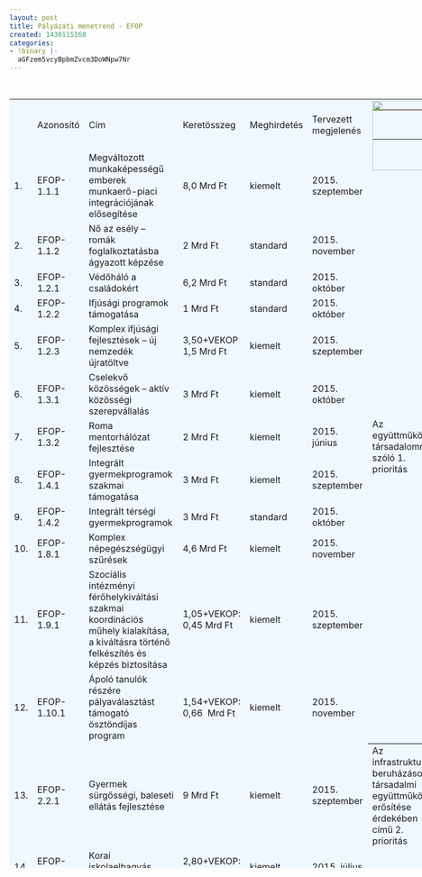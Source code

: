 ```yaml
---
layout: post
title: Pályázati menetrend - EFOP
created: 1430115168
categories:
- !binary |-
  aGFzem5vcyBpbmZvcm3DoWNpw7Nr
---
```

<p>&nbsp;</p><table style="border-color: #000000; border-width: 0px; background-color: #f0f8ff; width: 770px; height: 1365px; border-style: solid;" border="0" cellpadding="0" cellspacing="0"><colgroup><col style="mso-width-source: userset; mso-width-alt: 1206; width: 25pt;" width="33"> <col style="mso-width-source: userset; mso-width-alt: 2998; width: 62pt;" width="82"> <col style="mso-width-source: userset; mso-width-alt: 7789; width: 160pt;" width="213"> <col style="mso-width-source: userset; mso-width-alt: 4096; width: 84pt;" width="112"> <col style="mso-width-source: userset; mso-width-alt: 3218; width: 66pt;" width="88"> <col style="mso-width-source: userset; mso-width-alt: 4498; width: 92pt;" width="123"> <col style="mso-width-source: userset; mso-width-alt: 4352; width: 89pt;" width="119"> </colgroup><tbody><tr style="mso-height-source: userset; height: 39.0pt;"><td class="xl83" style="height: 39.0pt; width: 25pt;" height="52" width="33">&nbsp;</td><td class="xl84" style="border-left: none; width: 62pt;" width="82">Azonosító</td><td class="xl84" style="border-left: none; width: 160pt;" width="213">Cím</td><td class="xl84" style="border-left: none; width: 84pt;" width="112">Keretösszeg</td><td class="xl84" style="border-left: none; width: 66pt;" width="88">Meghirdetés</td><td class="xl84" style="border-left: none; width: 92pt;" width="123">Tervezett megjelenés</td><td style="width: 89pt;" align="left" valign="top" width="119"><span style="mso-ignore: vglayout; position: absolute; z-index: 1; margin-left: 0px; margin-top: 0px; width: 124px; height: 124px;"><img src="file:///C:\Users\MRK~1\AppData\Local\Temp\msohtmlclip1\01\clip_image002.png" height="124" width="124"></span><table cellpadding="0" cellspacing="0"><tbody><tr><td style="height: 39.0pt; width: 89pt;" height="52" width="119">&nbsp;</td></tr></tbody></table></td></tr><tr style="mso-height-source: userset; height: 27.75pt;"><td class="xl68" style="height: 27.75pt;" height="37">1.</td><td class="xl69" style="border-left: none;">EFOP-1.1.1</td><td class="xl70" style="border-left: none; width: 160pt;" width="213">Megváltozott munkaképességű emberek munkaerő-piaci integrációjának elősegítése</td><td class="xl69" style="border-left: none;">8,0 Mrd Ft</td><td class="xl69" style="border-left: none;">kiemelt</td><td class="xl71" style="border-left: none;">2015. szeptember</td><td class="xl85" style="border-bottom: .5pt solid black;" rowspan="12">Az együttműködő társadalomról szóló 1. prioritás</td></tr><tr style="height: 45.0pt;"><td class="xl72" style="height: 45.0pt; border-top: none;" height="60">2.</td><td class="xl67" style="border-top: none; border-left: none;">EFOP-1.1.2</td><td class="xl66" style="border-top: none; border-left: none; width: 160pt;" width="213">Nő az esély – romák foglalkoztatásba ágyazott képzése<span style="mso-spacerun: yes;">&nbsp;&nbsp;</span></td><td class="xl67" style="border-top: none; border-left: none;">2 Mrd Ft</td><td class="xl67" style="border-top: none; border-left: none;">standard</td><td class="xl73" style="border-top: none; border-left: none;">2015. november</td></tr><tr style="height: 15.0pt;"><td class="xl72" style="height: 15.0pt; border-top: none;" height="20">3.</td><td class="xl67" style="border-top: none; border-left: none;">EFOP-1.2.1</td><td class="xl66" style="border-top: none; border-left: none; width: 160pt;" width="213">Védőháló a családokért</td><td class="xl67" style="border-top: none; border-left: none;">6,2 Mrd Ft</td><td class="xl67" style="border-top: none; border-left: none;">standard</td><td class="xl73" style="border-top: none; border-left: none;">2015. október</td></tr><tr style="height: 15.0pt;"><td class="xl72" style="height: 15.0pt; border-top: none;" height="20">4.</td><td class="xl67" style="border-top: none; border-left: none;">EFOP-1.2.2</td><td class="xl66" style="border-top: none; border-left: none; width: 160pt;" width="213">Ifjúsági programok támogatása</td><td class="xl67" style="border-top: none; border-left: none;">1 Mrd Ft</td><td class="xl67" style="border-top: none; border-left: none;">standard</td><td class="xl73" style="border-top: none; border-left: none;">2015. október</td></tr><tr style="height: 30.0pt;"><td class="xl72" style="height: 30.0pt; border-top: none;" height="40">5.</td><td class="xl67" style="border-top: none; border-left: none;">EFOP-1.2.3</td><td class="xl66" style="border-top: none; border-left: none; width: 160pt;" width="213">Komplex ifjúsági fejlesztések – új nemzedék újratöltve</td><td class="xl67" style="border-top: none; border-left: none;">3,50+VEKOP 1,5 Mrd Ft</td><td class="xl67" style="border-top: none; border-left: none;">kiemelt</td><td class="xl73" style="border-top: none; border-left: none;">2015. szeptember</td></tr><tr style="height: 30.0pt;"><td class="xl72" style="height: 30.0pt; border-top: none;" height="40">6.</td><td class="xl67" style="border-top: none; border-left: none;">EFOP-1.3.1</td><td class="xl66" style="border-top: none; border-left: none; width: 160pt;" width="213">Cselekvő közösségek – aktív közösségi szerepvállalás</td><td class="xl67" style="border-top: none; border-left: none;">3 Mrd Ft</td><td class="xl67" style="border-top: none; border-left: none;">kiemelt</td><td class="xl73" style="border-top: none; border-left: none;">2015. október</td></tr><tr style="height: 15.0pt;"><td class="xl72" style="height: 15.0pt; border-top: none;" height="20">7.</td><td class="xl67" style="border-top: none; border-left: none;">EFOP-1.3.2</td><td class="xl66" style="border-top: none; border-left: none; width: 160pt;" width="213">Roma mentorhálózat fejlesztése</td><td class="xl67" style="border-top: none; border-left: none;">2 Mrd Ft</td><td class="xl67" style="border-top: none; border-left: none;">kiemelt</td><td class="xl73" style="border-top: none; border-left: none;">2015. június</td></tr><tr style="height: 30.0pt;"><td class="xl72" style="height: 30.0pt; border-top: none;" height="40">8.</td><td class="xl67" style="border-top: none; border-left: none;">EFOP-1.4.1</td><td class="xl66" style="border-top: none; border-left: none; width: 160pt;" width="213">Integrált gyermekprogramok szakmai támogatása</td><td class="xl67" style="border-top: none; border-left: none;">3 Mrd Ft</td><td class="xl67" style="border-top: none; border-left: none;">kiemelt</td><td class="xl73" style="border-top: none; border-left: none;">2015. szeptember</td></tr><tr style="height: 30.0pt;"><td class="xl72" style="height: 30.0pt; border-top: none;" height="40">9.</td><td class="xl67" style="border-top: none; border-left: none;">EFOP-1.4.2</td><td class="xl66" style="border-top: none; border-left: none; width: 160pt;" width="213">Integrált térségi gyermekprogramok</td><td class="xl67" style="border-top: none; border-left: none;">3 Mrd Ft</td><td class="xl67" style="border-top: none; border-left: none;">standard</td><td class="xl73" style="border-top: none; border-left: none;">2015. október</td></tr><tr style="height: 30.0pt;"><td class="xl72" style="height: 30.0pt; border-top: none;" height="40">10.</td><td class="xl67" style="border-top: none; border-left: none;">EFOP-1.8.1</td><td class="xl66" style="border-top: none; border-left: none; width: 160pt;" width="213">Komplex népegészségügyi szűrések</td><td class="xl67" style="border-top: none; border-left: none;">4,6 Mrd Ft</td><td class="xl67" style="border-top: none; border-left: none;">kiemelt</td><td class="xl73" style="border-top: none; border-left: none;">2015. november</td></tr><tr style="height: 75.0pt;"><td class="xl72" style="height: 75.0pt; border-top: none;" height="100">11.</td><td class="xl67" style="border-top: none; border-left: none;">EFOP-1.9.1</td><td class="xl66" style="border-top: none; border-left: none; width: 160pt;" width="213">Szociális intézményi férőhelykiváltási szakmai koordinációs műhely kialakítása, a kiváltásra történő felkészítés és képzés biztosítása</td><td class="xl66" style="border-top: none; border-left: none; width: 84pt;" width="112">1,05+VEKOP: 0,45 Mrd Ft</td><td class="xl67" style="border-top: none; border-left: none;">kiemelt</td><td class="xl73" style="border-top: none; border-left: none;">2015. szeptember</td></tr><tr style="height: 60.75pt;"><td class="xl74" style="height: 60.75pt; border-top: none;" height="81">12.</td><td class="xl75" style="border-top: none; border-left: none;">EFOP-1.10.1</td><td class="xl76" style="border-top: none; border-left: none; width: 160pt;" width="213">Ápoló tanulók részére pályaválasztást támogató ösztöndíjas<br> program</td><td class="xl75" style="border-top: none; border-left: none;">1,54+VEKOP: 0,66<span style="mso-spacerun: yes;">&nbsp; </span>Mrd Ft</td><td class="xl75" style="border-top: none; border-left: none;">kiemelt</td><td class="xl77" style="border-top: none; border-left: none;">2015. november</td></tr><tr style="height: 126.0pt;"><td class="xl78" style="height: 126.0pt; border-top: none;" height="168">13.</td><td class="xl79" style="border-top: none; border-left: none;">EFOP-2.2.1</td><td class="xl80" style="border-top: none; border-left: none; width: 160pt;" width="213">Gyermek sürgősségi, baleseti ellátás fejlesztése</td><td class="xl79" style="border-top: none; border-left: none;">9 Mrd Ft</td><td class="xl79" style="border-top: none; border-left: none;">kiemelt</td><td class="xl81" style="border-top: none; border-left: none;">2015. szeptember</td><td class="xl82" style="border-top: none; width: 89pt;" width="119">Az infrastrukturális beruházások a társadalmi együttműködés erősítése érdekében című 2. prioritás</td></tr><tr style="height: 30.0pt;"><td class="xl68" style="height: 30.0pt; border-top: none;" height="40">14.</td><td class="xl69" style="border-top: none; border-left: none;">EFOP-3.1.2</td><td class="xl70" style="border-top: none; border-left: none; width: 160pt;" width="213">Korai iskolaelhagyás csökkentése</td><td class="xl69" style="border-top: none; border-left: none;">2,80+VEKOP: 1,20 Mrd Ft</td><td class="xl69" style="border-top: none; border-left: none;">kiemelt</td><td class="xl71" style="border-top: none; border-left: none;">2015. július</td><td class="xl88" style="border-bottom: .5pt solid black; border-top: none;" rowspan="10">A gyarapodó tudástőkéről szóló 3. prioritás</td></tr><tr style="height: 60.0pt;"><td class="xl72" style="height: 60.0pt; border-top: none;" height="80">15.</td><td class="xl67" style="border-top: none; border-left: none;">EFOP-3.1.3</td><td class="xl66" style="border-top: none; border-left: none; width: 160pt;" width="213">Társadalmi felzárkózási és integrációs köznevelési intézkedések<br> támogatása</td><td class="xl67" style="border-top: none; border-left: none;">4,2 Mrd Ft</td><td class="xl67" style="border-top: none; border-left: none;">standard</td><td class="xl73" style="border-top: none; border-left: none;">2015. április</td></tr><tr style="height: 60.0pt;"><td class="xl72" style="height: 60.0pt; border-top: none;" height="80">16.</td><td class="xl67" style="border-top: none; border-left: none;">EFOP-3.1.4</td><td class="xl66" style="border-top: none; border-left: none; width: 160pt;" width="213">Ösztöndíj és mentorálási támogatás hátrányos helyzetű<br> tanulóknak – útravaló ösztöndíjprogram</td><td class="xl66" style="border-top: none; border-left: none; width: 84pt;" width="112">4,20<br> +VEKOP: 1,80 Mrd Ft</td><td class="xl67" style="border-top: none; border-left: none;">kiemelt</td><td class="xl73" style="border-top: none; border-left: none;">2015. április</td></tr><tr style="height: 15.0pt;"><td class="xl72" style="height: 15.0pt; border-top: none;" height="20">17.</td><td class="xl67" style="border-top: none; border-left: none;">EFOP-3.1.5</td><td class="xl66" style="border-top: none; border-left: none; width: 160pt;" width="213">Tehetségek Magyarországa</td><td class="xl67" style="border-top: none; border-left: none;">6,5 Mrd Ft</td><td class="xl67" style="border-top: none; border-left: none;">kiemelt</td><td class="xl73" style="border-top: none; border-left: none;">2015. október</td></tr><tr style="height: 15.0pt;"><td class="xl72" style="height: 15.0pt; border-top: none;" height="20">18.</td><td class="xl67" style="border-top: none; border-left: none;">EFOP-3.3.1</td><td class="xl66" style="border-top: none; border-left: none; width: 160pt;" width="213">Tanoda programok támogatása</td><td class="xl67" style="border-top: none; border-left: none;">3 Mrd Ft</td><td class="xl67" style="border-top: none; border-left: none;">standard</td><td class="xl73" style="border-top: none; border-left: none;">2015. szeptember</td></tr><tr style="height: 30.0pt;"><td class="xl72" style="height: 30.0pt; border-top: none;" height="40">19.</td><td class="xl67" style="border-top: none; border-left: none;">EFOP-3.4.1</td><td class="xl66" style="border-top: none; border-left: none; width: 160pt;" width="213">Roma szakkollégiumok támogatása</td><td class="xl67" style="border-top: none; border-left: none;">1,2 Mrd Ft</td><td class="xl67" style="border-top: none; border-left: none;">standard</td><td class="xl73" style="border-top: none; border-left: none;">2015. június</td></tr><tr style="height: 45.0pt;"><td class="xl72" style="height: 45.0pt; border-top: none;" height="60">20.</td><td class="xl67" style="border-top: none; border-left: none;">EFOP-3.4.2</td><td class="xl66" style="border-top: none; border-left: none; width: 160pt;" width="213">Campus Hungary Program – felsőoktatási mobilitás támogatása</td><td class="xl66" style="border-top: none; border-left: none; width: 84pt;" width="112">7,13+VEKOP: 2,85 Mrd Ft</td><td class="xl67" style="border-top: none; border-left: none;">kiemelt</td><td class="xl73" style="border-top: none; border-left: none;">2015. július</td></tr><tr style="height: 30.0pt;"><td class="xl72" style="height: 30.0pt; border-top: none;" height="40">21.</td><td class="xl67" style="border-top: none; border-left: none;">EFOP-3.6.1</td><td class="xl66" style="border-top: none; border-left: none; width: 160pt;" width="213">Intelligens szakosodást szolgáló intézményi fejlesztések</td><td class="xl67" style="border-top: none; border-left: none;">20 Mrd Ft</td><td class="xl67" style="border-top: none; border-left: none;">standard</td><td class="xl73" style="border-top: none; border-left: none;">2015. október</td></tr><tr style="height: 45.0pt;"><td class="xl72" style="height: 45.0pt; border-top: none;" height="60">22.</td><td class="xl67" style="border-top: none; border-left: none;">EFOP-3.8.2</td><td class="xl66" style="border-top: none; border-left: none; width: 160pt;" width="213">Szociális humán erőforrás fejlesztése fenntartótól függetlenül</td><td class="xl67" style="border-top: none; border-left: none;">11 Mrd Ft</td><td class="xl67" style="border-top: none; border-left: none;">kiemelt</td><td class="xl73" style="border-top: none; border-left: none;">2015. szeptember</td></tr><tr style="height: 30.75pt;"><td class="xl74" style="height: 30.75pt; border-top: none;" height="41">23.</td><td class="xl75" style="border-top: none; border-left: none;">EFOP-3.8.3</td><td class="xl76" style="border-top: none; border-left: none; width: 160pt;" width="213">A háziorvosi alapellátás humán erőforrásának fejlesztése</td><td class="xl75" style="border-top: none; border-left: none;">3,3 Mrd Ft</td><td class="xl75" style="border-top: none; border-left: none;">kiemelt</td><td class="xl77" style="border-top: none; border-left: none;">2015. október</td></tr><tr style="height: 30.0pt;"><td class="xl68" style="height: 30.0pt; border-top: none;" height="40">24.</td><td class="xl69" style="border-top: none; border-left: none;">EFOP-4.1.1</td><td class="xl70" style="border-top: none; border-left: none; width: 160pt;" width="213">Egyes egyházi oktatási infrastrukturális fejlesztések</td><td class="xl69" style="border-top: none; border-left: none;">4,95 Mrd Ft</td><td class="xl69" style="border-top: none; border-left: none;">kiemelt</td><td class="xl71" style="border-top: none; border-left: none;">július</td><td class="xl91" style="border-bottom: .5pt solid black; border-top: none; width: 89pt;" rowspan="3" width="119">infrastrukturális beruházások a gyarapodó tudástőke érdekében című 4. prioritás</td></tr><tr style="height: 30.0pt;"><td class="xl72" style="height: 30.0pt; border-top: none;" height="40">25.</td><td class="xl67" style="border-top: none; border-left: none;">EFOP-4.1.2</td><td class="xl66" style="border-top: none; border-left: none; width: 160pt;" width="213">Iskolarendszer fejlesztése iskolaközpontok kialakításával</td><td class="xl67" style="border-top: none; border-left: none;">20 Mrd Ft</td><td class="xl67" style="border-top: none; border-left: none;">kiemelt</td><td class="xl73" style="border-top: none; border-left: none;">2015. november</td></tr><tr style="height: 30.75pt;"><td class="xl74" style="height: 30.75pt; border-top: none;" height="41">26.</td><td class="xl75" style="border-top: none; border-left: none;">EFOP-4.1.3</td><td class="xl76" style="border-top: none; border-left: none; width: 160pt;" width="213">Testmozgást javító infrastrukturális fejlesztések</td><td class="xl75" style="border-top: none; border-left: none;">4,2 Mrd Ft</td><td class="xl75" style="border-top: none; border-left: none;">kiemelt</td><td class="xl77" style="border-top: none; border-left: none;">2015. szeptember</td></tr></tbody></table>
